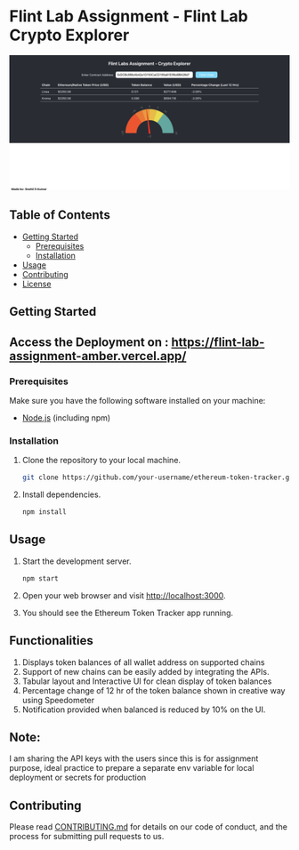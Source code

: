 # Flint Lab Assignment - Flint Lab Crypto Explorer
![alt text](https://github.com/snehilms/flint-lab-assignment/blob/main/applicationimg.png?raw=true)

## Table of Contents

- [Getting Started](#getting-started)
  - [Prerequisites](#prerequisites)
  - [Installation](#installation)
- [Usage](#usage)
- [Contributing](#contributing)
- [License](#license)

## Getting Started
## Access the Deployment on : https://flint-lab-assignment-amber.vercel.app/
### Prerequisites

Make sure you have the following software installed on your machine:

- [Node.js](https://nodejs.org/) (including npm)

### Installation

1. Clone the repository to your local machine.

    ```bash
    git clone https://github.com/your-username/ethereum-token-tracker.git
    ```

2. Install dependencies.

    ```bash
    npm install
    ```

## Usage

1. Start the development server.

    ```bash
    npm start
    ```

2. Open your web browser and visit [http://localhost:3000](http://localhost:3000).

3. You should see the Ethereum Token Tracker app running.

   
## Functionalities
1. Displays token balances of all wallet address on supported chains
2. Support of new chains can be easily added by integrating the APIs.
3. Tabular layout and Interactive UI for clean display of token balances
4. Percentage change of 12 hr of the token balance shown in creative way using Speedometer
5. Notification provided when balanced is reduced by 10% on the UI.

## Note:
I am sharing the API keys with the users since this is for assignment purpose, ideal practice to prepare a separate env variable for local deployment or secrets for production


## Contributing

Please read [CONTRIBUTING.md](CONTRIBUTING.md) for details on our code of conduct, and the process for submitting pull requests to us.

